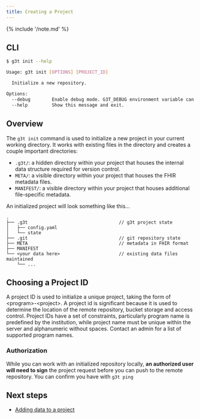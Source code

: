 ```yaml
---
title: Creating a Project
---
```


{% include '/note.md' %}

## CLI

```bash
$ g3t init --help

Usage: g3t init [OPTIONS] [PROJECT_ID]

  Initialize a new repository.

Options:
  --debug        Enable debug mode. G3T_DEBUG environment variable can also be used.
  --help         Show this message and exit.
```

## Overview
The `g3t init` command is used to initialize a new project in your current working directory. It works with existing files in the directory and creates a couple important directories:

* `.g3t/`: a hidden directory within your project that houses the internal data structure required for version control.
* `META/`: a visible directory within your project that houses the FHIR metadata files.
* `MANIFEST/`: a visible directory within your project that houses additional file-specific metadata.

An initialized project will look something like this...

```
.
├── .g3t                                  // g3t project state
│   ├── config.yaml
│   └── state
├── .git                                  // git repository state
├── META                                  // metadata in FHIR format
├── MANIFEST
└── <your data here>                      // existing data files maintained
    └── ...
```

## Choosing a Project ID
A project ID is used to initialize a unique project, taking the form of <program\>-<project\>. A project id is significant because it is used to determine the location of the remote repository, bucket storage and access control. Project IDs have a set of constraints, particularly program name is predefined by the institution, while project name must be unique within the server and alphanumeric without spaces. Contact an admin for a list of supported program names.

### Authorization
While you can work with an initialized repository locally, **an authorized user will need to sign** the project request before you can push to the remote repository. You can confirm you have with `g3t ping`

## Next steps

- [Adding data to a project](add-files.md)
